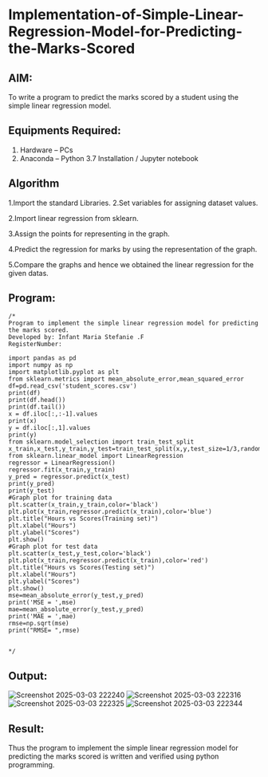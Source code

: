 # Implementation-of-Simple-Linear-Regression-Model-for-Predicting-the-Marks-Scored

## AIM:
To write a program to predict the marks scored by a student using the simple linear regression model.

## Equipments Required:
1. Hardware – PCs
2. Anaconda – Python 3.7 Installation / Jupyter notebook

## Algorithm
1.Import the standard Libraries. 2.Set variables for assigning dataset values.

2.Import linear regression from sklearn.

3.Assign the points for representing in the graph.

4.Predict the regression for marks by using the representation of the graph.

5.Compare the graphs and hence we obtained the linear regression for the given datas.


## Program:
```
/*
Program to implement the simple linear regression model for predicting the marks scored.
Developed by: Infant Maria Stefanie .F
RegisterNumber:

import pandas as pd
import numpy as np
import matplotlib.pyplot as plt
from sklearn.metrics import mean_absolute_error,mean_squared_error
df=pd.read_csv('student_scores.csv')
print(df)
print(df.head())
print(df.tail())
x = df.iloc[:,:-1].values
print(x)
y = df.iloc[:,1].values
print(y)
from sklearn.model_selection import train_test_split
x_train,x_test,y_train,y_test=train_test_split(x,y,test_size=1/3,random_state=0)
from sklearn.linear_model import LinearRegression
regressor = LinearRegression()
regressor.fit(x_train,y_train)
y_pred = regressor.predict(x_test)
print(y_pred)
print(y_test)
#Graph plot for training data
plt.scatter(x_train,y_train,color='black')
plt.plot(x_train,regressor.predict(x_train),color='blue')
plt.title("Hours vs Scores(Training set)")
plt.xlabel("Hours")
plt.ylabel("Scores")
plt.show()
#Graph plot for test data
plt.scatter(x_test,y_test,color='black')
plt.plot(x_train,regressor.predict(x_train),color='red')
plt.title("Hours vs Scores(Testing set)")
plt.xlabel("Hours")
plt.ylabel("Scores")
plt.show()
mse=mean_absolute_error(y_test,y_pred)
print('MSE = ',mse)
mae=mean_absolute_error(y_test,y_pred)
print('MAE = ',mae)
rmse=np.sqrt(mse)
print("RMSE= ",rmse) 


*/
```

## Output:

![Screenshot 2025-03-03 222240](https://github.com/user-attachments/assets/61346c83-2829-45ed-bb8a-7c4dc651b7e8)
![Screenshot 2025-03-03 222316](https://github.com/user-attachments/assets/5e7df2b6-d4ae-41b9-81b9-8fd4cea415e4)
![Screenshot 2025-03-03 222325](https://github.com/user-attachments/assets/dd624c2f-c678-4d79-a518-c5e0d425cd47)
![Screenshot 2025-03-03 222344](https://github.com/user-attachments/assets/2b31ff18-04e7-4666-93dd-8dff915df4f7)







## Result:
Thus the program to implement the simple linear regression model for predicting the marks scored is written and verified using python programming.
